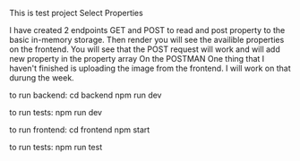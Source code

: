 This is test project Select Properties

I have created 2 endpoints GET and POST to read and post property to the basic in-memory storage.
Then render you will see the availible properties on the frontend.
You will see that the POST request will work and will add new property in the property array On the POSTMAN
One thing that I haven't finished is uploading the image from the frontend.
I will work on that durung the week.

to run backend:
cd backend
npm run dev

to run tests:
npm run dev

to run frontend:
cd frontend
npm start

to run tests:
npm run test

